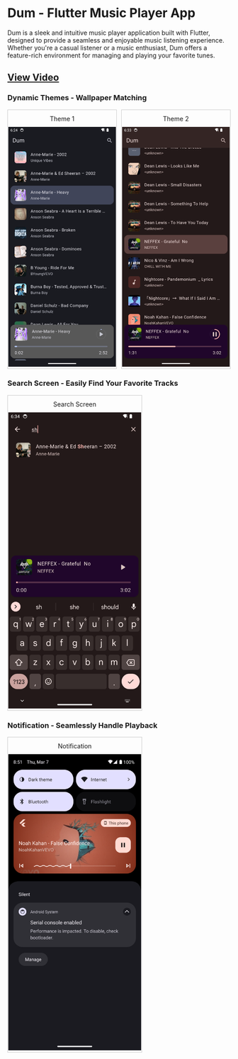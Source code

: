 # Dum - Flutter Music Player App

Dum is a sleek and intuitive music player application built with Flutter,
designed to provide a seamless and enjoyable music listening experience. Whether
you're a casual listener or a music enthusiast, Dum offers a feature-rich
environment for managing and playing your favorite tunes.

## [View Video](https://youtu.be/_7CHcLhRh6E)

### Dynamic Themes - Wallpaper Matching

<div style="display: flex;">

  <div style="border: 1px solid #ccc; padding: 1px; display: inline-block; margin-right: 10px;">
    <p style="text-align: center; margin-top: 10px; margin-bottom: 10px;">Theme 1</p>
    <img src="screenshots/Screenshot_1709738653.png" alt="Home Screen 1" width="300">
  </div>

  <div style="border: 1px solid #ccc; padding: 1px; display: inline-block;">
    <p style="text-align: center; margin-top: 10px; margin-bottom: 10px;">Theme 2</p>
    <img src="screenshots/Screenshot_1709739227.png" alt="Home Screen 2" width="300">
  </div>

</div>

### Search Screen - Easily Find Your Favorite Tracks

<div style="border: 1px solid #ccc; padding: 1px; display: inline-block;">
<p style="text-align: center; margin-top: 10px; margin-bottom: 10px;">Search Screen</p>
  <img src="screenshots/Screenshot_1709739245.png" alt="Search Screen" width="300">
</div>

### Notification - Seamlessly Handle Playback

<div style="border: 1px solid #ccc; padding: 1px; display: inline-block;">
<p style="text-align: center; margin-top: 10px; margin-bottom: 10px;">Notification</p>
  <img src="screenshots/Screenshot_1709790682.png" alt="Notification" width="300">
</div>



